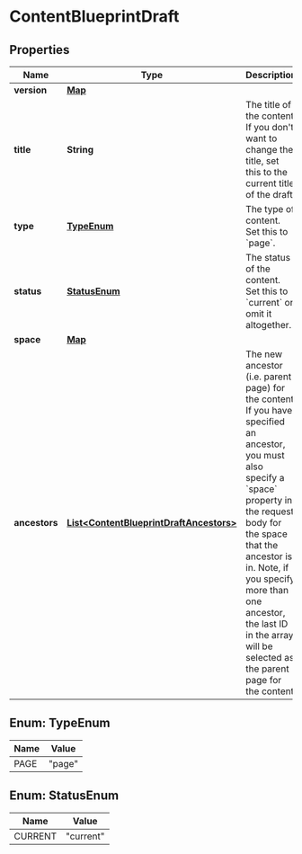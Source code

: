 # ContentBlueprintDraft

## Properties
Name | Type | Description | Notes
------------ | ------------- | ------------- | -------------
**version** | [**Map**](Map.md) |  | 
**title** | **String** | The title of the content. If you don&#x27;t want to change the title, set this to the current title of the draft. | 
**type** | [**TypeEnum**](#TypeEnum) | The type of content. Set this to &#x60;page&#x60;. | 
**status** | [**StatusEnum**](#StatusEnum) | The status of the content. Set this to &#x60;current&#x60; or omit it altogether. |  [optional]
**space** | [**Map**](Map.md) |  |  [optional]
**ancestors** | [**List&lt;ContentBlueprintDraftAncestors&gt;**](ContentBlueprintDraftAncestors.md) | The new ancestor (i.e. parent page) for the content. If you have specified an ancestor, you must also specify a &#x60;space&#x60; property in the request body for the space that the ancestor is in.  Note, if you specify more than one ancestor, the last ID in the array will be selected as the parent page for the content. |  [optional]

<a name="TypeEnum"></a>
## Enum: TypeEnum
Name | Value
---- | -----
PAGE | &quot;page&quot;

<a name="StatusEnum"></a>
## Enum: StatusEnum
Name | Value
---- | -----
CURRENT | &quot;current&quot;
